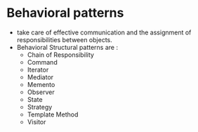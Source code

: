 # Behavioral patterns

- take care of effective communication and the assignment of responsibilities between objects.
- Behavioral Structural patterns are :
  - Chain of Responsibility
  - Command
  - Iterator
  - Mediator
  - Memento
  - Observer
  - State
  - Strategy
  - Template Method
  - Visitor
